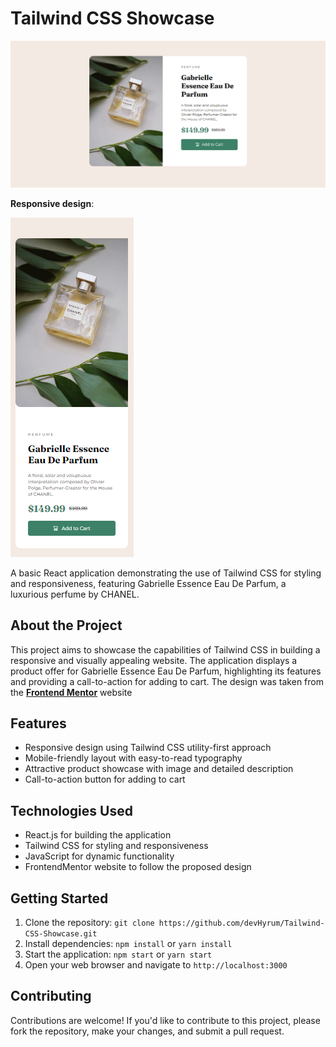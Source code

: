 # Tailwind CSS Showcase
![alt text](./public/demo.png)

**Responsive design**:

![alt text](./public/demoResponsive.png)

A basic React application demonstrating the use of Tailwind CSS for styling and responsiveness, featuring Gabrielle Essence Eau De Parfum, a luxurious perfume by CHANEL.

## About the Project

This project aims to showcase the capabilities of Tailwind CSS in building a responsive and visually appealing website. The application displays a product offer for Gabrielle Essence Eau De Parfum, highlighting its features and providing a call-to-action for adding to cart. The design was taken from the **[Frontend Mentor](https://www.frontendmentor.io/challenges/product-preview-card-component-GO7UmttRfa)** website

## Features

* Responsive design using Tailwind CSS utility-first approach
* Mobile-friendly layout with easy-to-read typography
* Attractive product showcase with image and detailed description
* Call-to-action button for adding to cart

## Technologies Used

* React.js for building the application
* Tailwind CSS for styling and responsiveness
* JavaScript for dynamic functionality
* FrontendMentor website to follow the proposed design

## Getting Started

1. Clone the repository: `git clone https://github.com/devHyrum/Tailwind-CSS-Showcase.git`
2. Install dependencies: `npm install` or `yarn install`
3. Start the application: `npm start` or `yarn start`
4. Open your web browser and navigate to `http://localhost:3000`

## Contributing

Contributions are welcome! If you'd like to contribute to this project, please fork the repository, make your changes, and submit a pull request.